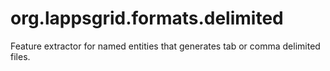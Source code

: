 # org.lappsgrid.formats.delimited
Feature extractor for named entities that generates tab or comma delimited files.
